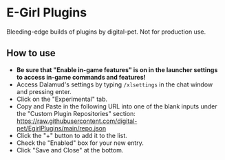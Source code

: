 # E-Girl Plugins
Bleeding-edge builds of plugins by digital-pet. Not for production use.

## How to use
* **Be sure that "Enable in-game features" is on in the launcher settings to access in-game commands and features!**
* Access Dalamud's settings by typing `/xlsettings` in the chat window and pressing enter.
* Click on the "Experimental" tab.
* Copy and Paste in the following URL into one of the blank inputs under the "Custom Plugin Repositories" section: https://raw.githubusercontent.com/digital-pet/EgirlPlugins/main/repo.json
* Click the "+" button to add it to the list.
* Check the "Enabled" box for your new entry.
* Click "Save and Close" at the bottom.
